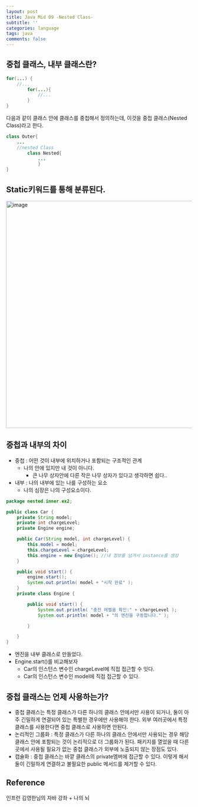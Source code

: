 ```yaml
---
layout: post
title: Java Mid 09 -Nested Class-
subtitle: ''
categories: language
tags: java
comments: false
---
```


## 중첩 클래스, 내부 클래스란?

```java
for(...) {
	//...
		for(...){
			//...
		}
}
```

다음과 같이 클래스 안에 클래스를 중첩해서 정의하는데, 이것을 중첩 클래스(Nested Class)라고 한다.

```java
class Outer{
	...
	//nested Class
		class Nested{
			...
			}
}
```

## Static키워드를 통해 분류된다.
<img width="615" alt="image" src="https://github.com/user-attachments/assets/9ec56932-3e7f-4775-958f-ced2e9b3d989">


## 중첩과 내부의 차이

- 중첩 : 어떤 것이 내부에 위치하거나 포함되는 구조적인 관계
    - 나의 안에 있지만 내 것이 아니다.
        - 큰 나무 상자안에 다른 작은 나무 상자가 있다고 생각하면 쉽다..
- 내부 : 나의 내부에 있는 나를 구성하는 요소
    - 나의 심장은 나의 구성요소이다.

```java
package nested.inner.ex2;

public class Car {
    private String model;
    private int chargeLevel;
    private Engine engine;

    public Car(String model, int chargeLevel) {
        this.model = model;
        this.chargeLevel = chargeLevel;
        this.engine = new Engine(); //내 정보를 넘겨서 instance를 생성
    }

    public void start() {
        engine.start();
        System.out.println( model + "시작 완료" );
    }
    private class Engine {

        public void start() {
            System.out.println( "충전 레벨을 확인:" + chargeLevel );
            System.out.println( model + "의 엔진을 구동합니다." );

        }

    }
}

```

- 엔진을 내부 클래스로 만들었다.
- Engine.start()를 비교해보자
    - Car의 인스턴스 변수인 chargeLevel에 직접 접근할 수 잇다.
    - Car의 인스턴스 변수인 model에 직접 접근할 수 있다.


## 중첩 클래스는 언제 사용하는가?

- 중첩 클래스는 특정 클래스가 다른 하나의 클래스 안에서만 사용이 되거나, 둘이 아주 긴밀하게 연결되어 있는 특별한 경우에만 사용해야 한다. 외부 여러곳에서 특정 클래스를 사용한다면 중첩 클래스로 사용하면 안된다.
- 논리적인 그룹화 : 특정 클래스가 다른 하나의 클래스 안에서만 사용되는 경우 해당 클래스 안에 포함되는 것이 논리적으로 더 그룹화가 된다. 패키지를 열었을 때 다른 곳에서 사용될 필요가 없는 중첩 클래스가 외부에 노출되지 않는 장점도 있다.
- 캡슐화 : 중첩 클래스는 바깥 클래스의 private멤버에 접근할 수 있다. 이렇게 해서 둘이 긴밀하게 연결하고 불필요한 public 메서드를 제거할 수 있다.



## Reference

인프런 김영한님의 자바 강좌 + 나의 뇌
